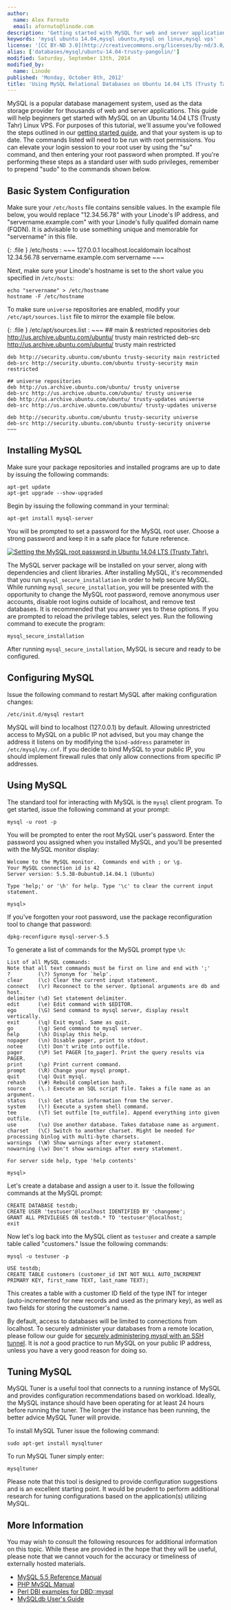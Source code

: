 ```yaml
---
author:
  name: Alex Fornuto
  email: afornuto@linode.com
description: 'Getting started with MySQL for web and server applications on Ubuntu 14.04 LTS (Trusty Tahr).'
keywords: 'mysql ubuntu 14.04,mysql ubuntu,mysql on linux,mysql vps'
license: '[CC BY-ND 3.0](http://creativecommons.org/licenses/by-nd/3.0/us/)'
alias: ['databases/mysql/ubuntu-14.04-trusty-pangolin/']
modified: Saturday, September 13th, 2014 
modified_by:
  name: Linode 
published: 'Monday, October 8th, 2012'
title: 'Using MySQL Relational Databases on Ubuntu 14.04 LTS (Trusty Tahr)'
---
```


MySQL is a popular database management system, used as the data storage provider for thousands of web and server applications. This guide will help beginners get started with MySQL on an Ubuntu 14.04 LTS (Trusty Tahr) Linux VPS. For purposes of this tutorial, we'll assume you've followed the steps outlined in our [getting started guide](/docs/getting-started/), and that your system is up to date. The commands listed will need to be run with root permissions. You can elevate your login session to your root user by using the "su" command, and then entering your root password when prompted. If you're performing these steps as a standard user with sudo privileges, remember to prepend "sudo" to the commands shown below.

Basic System Configuration
--------------------------

Make sure your `/etc/hosts` file contains sensible values. In the example file below, you would replace "12.34.56.78" with your Linode's IP address, and "servername.example.com" with your Linode's fully qualifed domain name (FQDN). It is advisable to use something unique and memorable for "servername" in this file.

{: .file }
/etc/hosts
:   ~~~
    127.0.0.1 localhost.localdomain localhost
    12.34.56.78 servername.example.com servername
    ~~~

Next, make sure your Linode's hostname is set to the short value you specified in `/etc/hosts`:

    echo "servername" > /etc/hostname
    hostname -F /etc/hostname

To make sure `universe` repositories are enabled, modify your `/etc/apt/sources.list` file to mirror the example file below.

{: .file }
/etc/apt/sources.list
:   ~~~
    ## main & restricted repositories
    deb http://us.archive.ubuntu.com/ubuntu/ trusty main restricted
    deb-src http://us.archive.ubuntu.com/ubuntu/ trusty main restricted

    deb http://security.ubuntu.com/ubuntu trusty-security main restricted
    deb-src http://security.ubuntu.com/ubuntu trusty-security main restricted

    ## universe repositories
    deb http://us.archive.ubuntu.com/ubuntu/ trusty universe
    deb-src http://us.archive.ubuntu.com/ubuntu/ trusty universe
    deb http://us.archive.ubuntu.com/ubuntu/ trusty-updates universe
    deb-src http://us.archive.ubuntu.com/ubuntu/ trusty-updates universe

    deb http://security.ubuntu.com/ubuntu trusty-security universe
    deb-src http://security.ubuntu.com/ubuntu trusty-security universe
    ~~~

Installing MySQL
----------------

Make sure your package repositories and installed programs are up to date by issuing the following commands:

    apt-get update
    apt-get upgrade --show-upgraded

Begin by issuing the following command in your terminal:

    apt-get install mysql-server

You will be prompted to set a password for the MySQL root user. Choose a strong password and keep it in a safe place for future reference.

[![Setting the MySQL root password in Ubuntu 14.04 LTS (Trusty Tahr).](/docs/assets/1128-360-lucid-01-mysql-root-password.png)](/docs/assets/1128-360-lucid-01-mysql-root-password.png)

The MySQL server package will be installed on your server, along with dependencies and client libraries. After installing MySQL, it's recommended that you run `mysql_secure_installation` in order to help secure MySQL. While running `mysql_secure_installation`, you will be presented with the opportunity to change the MySQL root password, remove anonymous user accounts, disable root logins outside of localhost, and remove test databases. It is recommended that you answer yes to these options. If you are prompted to reload the privilege tables, select yes. Run the following command to execute the program:

    mysql_secure_installation

After running `mysql_secure_installation`, MySQL is secure and ready to be configured.

Configuring MySQL
-----------------

Issue the following command to restart MySQL after making configuration changes:

    /etc/init.d/mysql restart

MySQL will bind to localhost (127.0.0.1) by default. Allowing unrestricted access to MySQL on a public IP not advised, but you may change the address it listens on by modifying the `bind-address` parameter in `/etc/mysql/my.cnf`. If you decide to bind MySQL to your public IP, you should implement firewall rules that only allow connections from specific IP addresses.

Using MySQL
-----------

The standard tool for interacting with MySQL is the `mysql` client program. To get started, issue the following command at your prompt:

    mysql -u root -p

You will be prompted to enter the root MySQL user's password. Enter the password you assigned when you installed MySQL, and you'll be presented with the MySQL monitor display:

    Welcome to the MySQL monitor.  Commands end with ; or \g.
    Your MySQL connection id is 42
    Server version: 5.5.38-0ubuntu0.14.04.1 (Ubuntu)

    Type 'help;' or '\h' for help. Type '\c' to clear the current input statement.

    mysql>

If you've forgotten your root password, use the package reconfiguration tool to change that password:

    dpkg-reconfigure mysql-server-5.5

To generate a list of commands for the MySQL prompt type `\h`:

    List of all MySQL commands:
    Note that all text commands must be first on line and end with ';'
    ?         (\?) Synonym for `help'.
    clear     (\c) Clear the current input statement.
    connect   (\r) Reconnect to the server. Optional arguments are db and host.
    delimiter (\d) Set statement delimiter.
    edit      (\e) Edit command with $EDITOR.
    ego       (\G) Send command to mysql server, display result vertically.
    exit      (\q) Exit mysql. Same as quit.
    go        (\g) Send command to mysql server.
    help      (\h) Display this help.
    nopager   (\n) Disable pager, print to stdout.
    notee     (\t) Don't write into outfile.
    pager     (\P) Set PAGER [to_pager]. Print the query results via PAGER.
    print     (\p) Print current command.
    prompt    (\R) Change your mysql prompt.
    quit      (\q) Quit mysql.
    rehash    (\#) Rebuild completion hash.
    source    (\.) Execute an SQL script file. Takes a file name as an argument.
    status    (\s) Get status information from the server.
    system    (\!) Execute a system shell command.
    tee       (\T) Set outfile [to_outfile]. Append everything into given outfile.
    use       (\u) Use another database. Takes database name as argument.
    charset   (\C) Switch to another charset. Might be needed for processing binlog with multi-byte charsets.
    warnings  (\W) Show warnings after every statement.
    nowarning (\w) Don't show warnings after every statement.

    For server side help, type 'help contents'

    mysql>

Let's create a database and assign a user to it. Issue the following commands at the MySQL prompt:

    CREATE DATABASE testdb;
    CREATE USER 'testuser'@localhost IDENTIFIED BY 'changeme';
    GRANT ALL PRIVILEGES ON testdb.* TO 'testuser'@localhost;
    exit

Now let's log back into the MySQL client as `testuser` and create a sample table called "customers." Issue the following commands:

    mysql -u testuser -p

    USE testdb;
    CREATE TABLE customers (customer_id INT NOT NULL AUTO_INCREMENT PRIMARY KEY, first_name TEXT, last_name TEXT);

This creates a table with a customer ID field of the type INT for integer (auto-incremented for new records and used as the primary key), as well as two fields for storing the customer's name.

By default, access to databases will be limited to connections from localhost. To securely administer your databases from a remote location, please follow our guide for [securely administering mysql with an SSH tunnel](/docs/databases/mysql/mysql-ssh-tunnel). It is *not* a good practice to run MySQL on your public IP address, unless you have a very good reason for doing so.

Tuning MySQL
------------

MySQL Tuner is a useful tool that connects to a running instance of MySQL and provides configuration recommendations based on workload. Ideally, the MySQL instance should have been operating for at least 24 hours before running the tuner. The longer the instance has been running, the better advice MySQL Tuner will provide.

To install MySQL Tuner issue the following command:

    sudo apt-get install mysqltuner

To run MySQL Tuner simply enter:

    mysqltuner

Please note that this tool is designed to provide configuration suggestions and is an excellent starting point. It would be prudent to perform additional research for tuning configurations based on the application(s) utilizing MySQL.

More Information
----------------

You may wish to consult the following resources for additional information on this topic. While these are provided in the hope that they will be useful, please note that we cannot vouch for the accuracy or timeliness of externally hosted materials.

- [MySQL 5.5 Reference Manual](http://dev.mysql.com/doc/refman/5.5/en/)
- [PHP MySQL Manual](http://us2.php.net/manual/en/book.mysql.php)
- [Perl DBI examples for DBD::mysql](http://sql-info.de/mysql/examples/Perl-DBI-examples.html)
- [MySQLdb User's Guide](http://mysql-python.sourceforge.net/MySQLdb.html)




